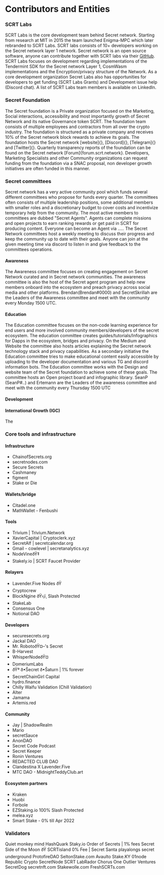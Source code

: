 # Contributors and Entities

### SCRT Labs

SCRT Labs is the core development team behind Secret network. Starting from research at MIT in 2015 the team launched Enigma-MPC which later rebranded to SCRT Labs. SCRT labs consists of 10+ developers working on the Secret network layer 1 network. Secret network is an open source software, anyone can contribute together with SCRT labs via their [GitHub](https://github.com/scrtlabs). SCRT Labs focuses on development regarding implementations of the Tendermint SDK for the Secret network Layer 1, CosmWasm implementations and the Encryption/privacy structure of the Network. As a core development organization Secret Labs also has opportunities for developers to get funding (SCRT Labs Grants) and Development issue help (Discord chat). A list of SCRT Labs team members is available on LinkedIn.

### Secret Foundation

The Secret foundation is a Private organization focused on the Marketing, Social interactions, accessibility and most importantly growth of Secret Network and its native Governance token SCRT. The foundation team consists of multiple employees and contractors from all over the crypto industry. The foundation is structured as a private company and receives 10% of the Secret network block rewards to achieve its goals. The foundation hosts the Secret network \[website]{}, \[Discord]{}, \[Telegram]{} and \[Twitter]{}. Quarterly transparency reports of the foundation can be found on the Secret network \[Forum]{forum.scrt.network}. Developers, Marketing Specialists and other Community organizations can request funding from the foundation via a SNAC proposal, non developer growth initiatives are often funded in this manner.

### Secret committees

Secret network has a very active community pool which funds several different committees who propose for funds every quarter. The committees often consists of multiple leadership positions, some additional members with smaller roles and a discretionary budget to cover costs and incentivize temporary help from the community. The most active members to committees are dubbed "Secret Agents". Agents can complete missions and open projects to earn ranking rewards or get paid in SCRT for producing content. Everyone can become an Agent via ..... The Secret Network committees host a weekly meeting to discuss their progress and keep the community up to date with their goals. Anyone can join at the given meeting time via discord to listen in and give feedback to the committees operations.

#### Awareness

The Awareness committee focuses on creating engagement on Secret Network curated and in Secret network communities. The awareness committee is also the host of the Secret agent program and help new members onboard into the ecosystem and preach privacy across social media and other platforms. Brendan(Brendan#0000) and SecretSkrillah are the Leaders of the Awareness committee and meet with the community every Monday 1500 UTC.

#### Education

The Education committee focuses on the non-code learning experience for end users and more involved community members/developers of the secret ecosystem. The education committee creates guides/tutorials/Infographics for Dapps in the ecosystem, bridges and privacy. On the Medium and Website the committee also hosts articles explaining the Secret network technology stack and privacy capabilities. As a secondary initiative the Education committee tries to make educational content easily accessible by uploading to the developer documentation and various TG and discord information bots. The Education committee works with the Design and website team of the Secret foundation to achieve some of these goals. The committee hosts an Open project board and infographic library. SeanP (SeanP#..) and Ertemann are the Leaders of the awareness committee and meet with the community every Thursday 1500 UTC

#### Development

#### International Growth (IGC)

The

### Core tools and infrastructure

#### Infrastructure

* ChainofSecrets.org
* secretnodes.com
* Secure Secrets
* Cashmaney
* figment
* Stake or Die

#### Wallets/bridge

* Citadel.one
* MathWallet - Fenbushi

#### Tools

* Trivium | Trivium.Network
* XavierCapital | Cryptoclerk.xyz
* SecretAlf | secretcalendar.org
* Gmail - cowlevel | secretanalytics.xyz
* NodeVineðŸ‡
* Stakely.io | SCRT Faucet Provider

#### Relayers

* Lavender.Five Nodes ðŸ
* Cryptocrew
* BlockNgine ðŸ›¡ï¸ Slash Protected
* StakeLab
* Consensus One
* Notional DAO

#### Developers

* securesecrets.org
* Jackal DAO
* Mr. RobotoðŸ¤–'s Secret
* B-Harvest
* WhisperNodeðŸ¤
* DomeriumLabs
* ðŸª ð•Šecret ð•Šaturn | 1% forever
* SecretChainGirl Capital
* hydro.finance
* Chilly Waifu Validation (Chill Validation)
* Alter
* Jamama
* Artemis.red

#### Community

* Jay | ShadowRealm
* Mario
* secretSauce
* AnonDAO
* Secret Code Podcast
* Secret Keeper
* Ronin Ventures
* REDACTED CLUB DAO
* Clandestina X Lavender.Five
* MTC DAO - MidnightTeddyClub.art

#### Ecosystem partners

* Kraken
* Huobi
* Forbole
* EZStaking.io 100% Slash Protected
* melea.xyz
* Smart Stake - 0% till Apr 2022

### Validators

Quiet monkey mind HashQuark Staky.io Order of Secrets | 1% fees Secret Side of the Moon ðŸ SCRTisland 0% Fee | Secret Santa playalongs secret underground ProtofireDAO SeltonStake.com Avaulto Stake.KY 01node Republic Crypto SecretNode SCRT LabRador Chorus One Outlier Ventures SecretDog secretnft.com Stakewolle.com FreshSCRTs.com
